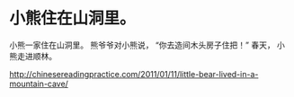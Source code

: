 # 小熊住在山洞里。

小熊一家住在山洞里。 熊爷爷对小熊说， “你去造间木头房子住把！”
春天， 小熊走进顺林。

http://chinesereadingpractice.com/2011/01/11/little-bear-lived-in-a-mountain-cave/
